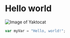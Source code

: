 # <h1> Hello world

 ![Image of Yaktocat](https://octodex.github.com/images/yaktocat.png)



``` javascript
var myVar = "Hello, world!";
```
